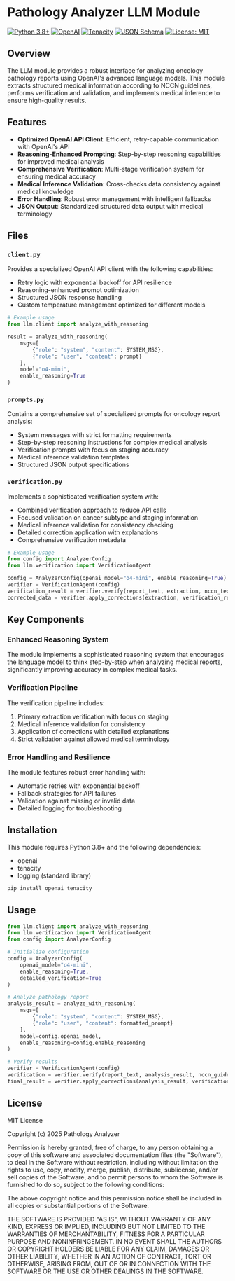 # Pathology Analyzer LLM Module

[![Python 3.8+](https://img.shields.io/badge/python-3.8+-blue.svg)](https://www.python.org/downloads/)
[![OpenAI](https://img.shields.io/badge/OpenAI-API-7B83EB)](https://openai.com/)
[![Tenacity](https://img.shields.io/badge/Tenacity-8.2.2-orange)](https://github.com/jd/tenacity)
[![JSON Schema](https://img.shields.io/badge/JSON-Schema-lightgrey)](https://json-schema.org/)
[![License: MIT](https://img.shields.io/badge/License-MIT-yellow.svg)](https://opensource.org/licenses/MIT)

## Overview

The LLM module provides a robust interface for analyzing oncology pathology reports using OpenAI's advanced language models. This module extracts structured medical information according to NCCN guidelines, performs verification and validation, and implements medical inference to ensure high-quality results.

## Features

- **Optimized OpenAI API Client**: Efficient, retry-capable communication with OpenAI's API
- **Reasoning-Enhanced Prompting**: Step-by-step reasoning capabilities for improved medical analysis
- **Comprehensive Verification**: Multi-stage verification system for ensuring medical accuracy
- **Medical Inference Validation**: Cross-checks data consistency against medical knowledge
- **Error Handling**: Robust error management with intelligent fallbacks
- **JSON Output**: Standardized structured data output with medical terminology

## Files

### `client.py`

Provides a specialized OpenAI API client with the following capabilities:
- Retry logic with exponential backoff for API resilience
- Reasoning-enhanced prompt optimization
- Structured JSON response handling
- Custom temperature management optimized for different models

```python
# Example usage
from llm.client import analyze_with_reasoning

result = analyze_with_reasoning(
    msgs=[
        {"role": "system", "content": SYSTEM_MSG},
        {"role": "user", "content": prompt}
    ],
    model="o4-mini",
    enable_reasoning=True
)
```

### `prompts.py`

Contains a comprehensive set of specialized prompts for oncology report analysis:
- System messages with strict formatting requirements
- Step-by-step reasoning instructions for complex medical analysis
- Verification prompts with focus on staging accuracy
- Medical inference validation templates
- Structured JSON output specifications

### `verification.py`

Implements a sophisticated verification system with:
- Combined verification approach to reduce API calls
- Focused validation on cancer subtype and staging information
- Medical inference validation for consistency checking
- Detailed correction application with explanations
- Comprehensive verification metadata

```python
# Example usage
from config import AnalyzerConfig
from llm.verification import VerificationAgent

config = AnalyzerConfig(openai_model="o4-mini", enable_reasoning=True)
verifier = VerificationAgent(config)
verification_result = verifier.verify(report_text, extraction, nccn_text)
corrected_data = verifier.apply_corrections(extraction, verification_result)
```

## Key Components

### Enhanced Reasoning System

The module implements a sophisticated reasoning system that encourages the language model to think step-by-step when analyzing medical reports, significantly improving accuracy in complex medical tasks.

### Verification Pipeline

The verification pipeline includes:
1. Primary extraction verification with focus on staging
2. Medical inference validation for consistency
3. Application of corrections with detailed explanations
4. Strict validation against allowed medical terminology

### Error Handling and Resilience

The module features robust error handling with:
- Automatic retries with exponential backoff
- Fallback strategies for API failures
- Validation against missing or invalid data
- Detailed logging for troubleshooting

## Installation

This module requires Python 3.8+ and the following dependencies:
- openai
- tenacity
- logging (standard library)

```bash
pip install openai tenacity
```

## Usage

```python
from llm.client import analyze_with_reasoning
from llm.verification import VerificationAgent
from config import AnalyzerConfig

# Initialize configuration
config = AnalyzerConfig(
    openai_model="o4-mini",
    enable_reasoning=True,
    detailed_verification=True
)

# Analyze pathology report
analysis_result = analyze_with_reasoning(
    msgs=[
        {"role": "system", "content": SYSTEM_MSG},
        {"role": "user", "content": formatted_prompt}
    ],
    model=config.openai_model,
    enable_reasoning=config.enable_reasoning
)

# Verify results
verifier = VerificationAgent(config)
verification = verifier.verify(report_text, analysis_result, nccn_guidelines)
final_result = verifier.apply_corrections(analysis_result, verification)
```

## License

MIT License

Copyright (c) 2025 Pathology Analyzer

Permission is hereby granted, free of charge, to any person obtaining a copy
of this software and associated documentation files (the "Software"), to deal
in the Software without restriction, including without limitation the rights
to use, copy, modify, merge, publish, distribute, sublicense, and/or sell
copies of the Software, and to permit persons to whom the Software is
furnished to do so, subject to the following conditions:

The above copyright notice and this permission notice shall be included in all
copies or substantial portions of the Software.

THE SOFTWARE IS PROVIDED "AS IS", WITHOUT WARRANTY OF ANY KIND, EXPRESS OR
IMPLIED, INCLUDING BUT NOT LIMITED TO THE WARRANTIES OF MERCHANTABILITY,
FITNESS FOR A PARTICULAR PURPOSE AND NONINFRINGEMENT. IN NO EVENT SHALL THE
AUTHORS OR COPYRIGHT HOLDERS BE LIABLE FOR ANY CLAIM, DAMAGES OR OTHER
LIABILITY, WHETHER IN AN ACTION OF CONTRACT, TORT OR OTHERWISE, ARISING FROM,
OUT OF OR IN CONNECTION WITH THE SOFTWARE OR THE USE OR OTHER DEALINGS IN THE
SOFTWARE.